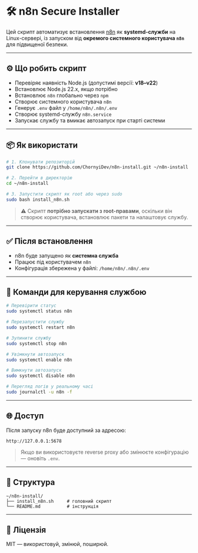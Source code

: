 # 🛠️ n8n Secure Installer

Цей скрипт автоматизує встановлення [n8n](https://n8n.io) як **systemd-служби** на Linux-сервері, із запуском від **окремого системного користувача `n8n`** для підвищеної безпеки.

---

## ⚙️ Що робить скрипт

* Перевіряє наявність Node.js (допустимі версії: **v18–v22**)
* Встановлює Node.js 22.x, якщо потрібно
* Встановлює `n8n` глобально через `npm`
* Створює системного користувача `n8n`
* Генерує `.env` файл у `/home/n8n/.n8n/.env`
* Створює systemd-службу `n8n.service`
* Запускає службу та вмикає автозапуск при старті системи

---

## 📦 Як використати

```bash
# 1. Клонувати репозиторій
git clone https://github.com/ChornyiDev/n8n-install.git ~/n8n-install

# 2. Перейти в директорію
cd ~/n8n-install

# 3. Запустити скрипт як root або через sudo
sudo bash install_n8n.sh
```

> ⚠️ Скрипт **потрібно запускати з root-правами**, оскільки він створює користувача, встановлює пакети та налаштовує службу.

---

## ✅ Після встановлення

* n8n буде запущено як **системна служба**
* Працює під користувачем `n8n`
* Конфігурація збережена у файлі:
  `/home/n8n/.n8n/.env`

---

## 🔧 Команди для керування службою

```bash
# Перевірити статус
sudo systemctl status n8n

# Перезапустити службу
sudo systemctl restart n8n

# Зупинити службу
sudo systemctl stop n8n

# Увімкнути автозапуск
sudo systemctl enable n8n

# Вимкнути автозапуск
sudo systemctl disable n8n

# Перегляд логів у реальному часі
sudo journalctl -u n8n -f
```

---

## 🌐 Доступ

Після запуску n8n буде доступний за адресою:

```
http://127.0.0.1:5678
```

> Якщо ви використовуєте reverse proxy або змінюєте конфігурацію — оновіть `.env`.

---

## 📁 Структура

```
~/n8n-install/
├── install_n8n.sh     # головний скрипт
└── README.md          # інструкція
```

---

## 📜 Ліцензія

MIT — використовуй, змінюй, поширюй.
